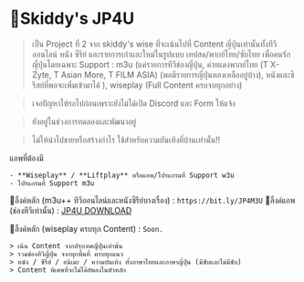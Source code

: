# 🌸Skiddy's JP4U
> เป็น Project ที่ 2 จาก skiddy's wise ที่จะเน้นไปที่ Content ญี่ปุ่นเท่านั้นทั้งทีวีออนไลน์ หนัง ซีรีย์ และรายการเก่าและใหม่ในรูปแบบ เทปสด/พากย์ไทย/ซับไทย เพื่อคนรักญี่ปุ่นโดยเฉพาะ
> Support : m3u (แค่รายการทีวีช่องญี่ปุ่น, ค่ายแดงพากย์ไทย (T X-Zyte, T Asian More, T FILM ASIA) (พอมีรายการญี่ปุ่นหลงเหลืออยู่บ้าง), หนังและซีรีสย์ที่พอจะเพิ่มเข้ามาได้ ), wiseplay (Full Content ครบจบทุกอย่าง)

> เจอปัญหาให้รอไปก่อนเพราะยังไม่ได้เปิด Discord และ Form ให้แจ้ง

> ยังอยู่ในช่วงการทดลองและพัฒนาอยู่

> ไม่ให้นำไปขายหรือสร้างกำไร ใช้สำหรับความบันเทิงที่บ้านเท่านั้น!!


แอพที่ต้องมี
```
- **Wiseplay** / **Liftplay** หรือแอพ/โปรแกรมที่ Support w3u
- โปรแกรมที่ Support m3u
```

📎ลิ้งค์หลัก (m3u++ ทีวีออนไลน์และหนังซีรีย์บางเรื่อง) : `https://bit.ly/JP4M3U`
📎ลิ้งค์แอพ (ช่องทีวีเท่านั้น) : [JP4U DOWNLOAD](https://www.mediafire.com/file/a9eamxogfncj43i/JP4U_signed_compiled.apk/file)

📎ลิ้งค์หลัก (wiseplay ครบทุก Content) : `Soon.`

```
> เน้น Content จากประเทศญี่ปุ่นเท่านั้น
> รวมช่องทีวีญี่ปุ่น จากทุกพื้นที่ ครบทุกแนว
> หนัง / ซีรี่ส์ / อนิเมะ / ความบันเทิง ทั้งภาษาไทยและภาษาญี่ปุ่น (มีซับและไม่มีซับ)
> Content พิเศษที่จะไม่ได้อัพลงในตัวหลัก
```
